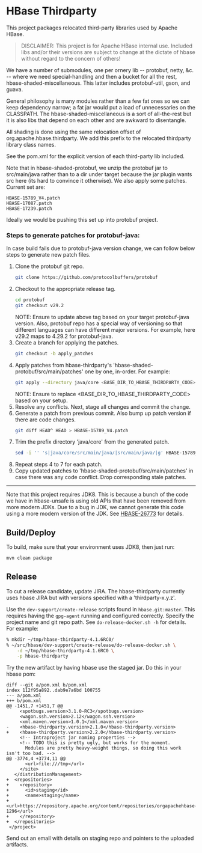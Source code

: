 # HBase Thirdparty
<!---
# Licensed to the Apache Software Foundation (ASF) under one
# or more contributor license agreements.  See the NOTICE file
# distributed with this work for additional information
# regarding copyright ownership.  The ASF licenses this file
# to you under the Apache License, Version 2.0 (the
# "License"); you may not use this file except in compliance
# with the License.  You may obtain a copy of the License at
#
#     http://www.apache.org/licenses/LICENSE-2.0
#
# Unless required by applicable law or agreed to in writing, software
# distributed under the License is distributed on an "AS IS" BASIS,
# WITHOUT WARRANTIES OR CONDITIONS OF ANY KIND, either express or implied.
# See the License for the specific language governing permissions and
# limitations under the License.
-->

This project packages relocated third-party libraries used by Apache HBase.

> DISCLAIMER: This project is for Apache HBase internal use.  Included libs
> and/or their versions are subject to change at the dictate of hbase without
> regard to the concern of others!

We have a number of submodules, one per ornery lib -- protobuf, netty, &c. --
where we need special-handling and then a bucket for all the rest,
hbase-shaded-miscellaneous. This latter includes protobuf-util, gson, and guava.

General philosophy is many modules rather than a few fat ones so we can keep
dependency narrow; a fat jar would put a load of unnecessaries on the
CLASSPATH. The hbase-shaded-miscellaneous is a sort of all-the-rest but it
is also libs that depend on each other and are awkward to disentangle.

All shading is done using the same relocation offset of
org.apache.hbase.thirdparty. We add this prefix to the relocated thirdparty
library class names.

See the pom.xml for the explicit version of each third-party lib included.

Note that in hbase-shaded-protobuf, we unzip the protobuf jar to src/main/java
rather than to a dir under target because the jar plugin wants src here (its
hard to convince it otherwise). We also apply some patches. Current set are:

```
HBASE-15789_V4.patch
HBASE-17087.patch
HBASE-17239.patch
```

Ideally we would be pushing this set up into protobuf project.

### Steps to generate patches for protobuf-java:
In case build fails due to protobuf-java version change, we can follow below steps to generate new patch files.

1) Clone the protobuf git repo.
    ```sh
    git clone https://github.com/protocolbuffers/protobuf
    ```
2) Checkout to the appropriate release tag.
    ```sh
    cd protobuf
    git checkout v29.2
    ```
   NOTE: Ensure to update above tag based on your target protobuf-java version. Also, protobuf repo has a special way of versioning so that different languages can have different major versions. For example, here v29.2 maps to 4.29.2 for protobuf-java.
3) Create a branch for applying the patches.
    ```sh
    git checkout -b apply_patches
    ```
4) Apply patches from hbase-thirdparty's 'hbase-shaded-protobuf/src/main/patches' one by one, in-order. For example:
    ```sh
    git apply --directory java/core <BASE_DIR_TO_HBASE_THIRDPARTY_CODE>/hbase-thirdparty/hbase-shaded-protobuf/src/main/patches/HBASE-15789_V3.patch
    ```
   NOTE: Ensure to replace <BASE_DIR_TO_HBASE_THIRDPARTY_CODE> based on your setup.
5) Resolve any conflicts. Next, stage all changes and commit the change.
6) Generate a patch from previous commit. Also bump up patch version if there are code changes.
    ```sh
    git diff HEAD^ HEAD > HBASE-15789_V4.patch
    ```
7) Trim the prefix directory 'java/core' from the generated patch.
    ```sh
    sed -i '' 's|java/core/src/main/java/|src/main/java/|g' HBASE-15789_V4.patch
    ```
8) Repeat steps 4 to 7 for each patch.
9) Copy updated patches to 'hbase-shaded-protobuf/src/main/patches' in case there was any code conflict. Drop corresponding stale patches.

---

Note that this project requires JDK8. This is because a bunch of the code we
have in hbase-unsafe is using old APIs that have been removed from more
modern JDKs. Due to a bug in JDK, we cannot generate this code using a more
modern version of the JDK. See
[HBASE-26773](https://issues.apache.org/jira/browse/HBASE-26773) for details.

## Build/Deploy

To build, make sure that your environment uses JDK8, then just run:

```sh
mvn clean package
```

## Release

To cut a release candidate, update JIRA. The hbase-thirdparty currently uses
hbase JIRA but with versions specified with a 'thirdparty-x.y.z'.

Use the `dev-support/create-release` scripts found in `hbase.git:master`. This
requires having the `gpg-agent` running and configured correctly. Specify the
project name and git repo path. See `do-release-docker.sh -h` for details. For
example:

```sh
% mkdir ~/tmp/hbase-thirdparty-4.1.6RC0/
% ~/src/hbase/dev-support/create-release/do-release-docker.sh \
    -d ~/tmp/hbase-thirdparty-4.1.6RC0 \
    -p hbase-thirdparty
```

Try the new artifact by having hbase use the staged jar. Do this in your hbase pom:

```
diff --git a/pom.xml b/pom.xml
index 112f95a892..dab9e7a6bd 100755
--- a/pom.xml
+++ b/pom.xml
@@ -1451,7 +1451,7 @@
     <spotbugs.version>3.1.0-RC3</spotbugs.version>
     <wagon.ssh.version>2.12</wagon.ssh.version>
     <xml.maven.version>1.0.1</xml.maven.version>
-    <hbase-thirdparty.version>2.1.0</hbase-thirdparty.version>
+    <hbase-thirdparty.version>2.2.0</hbase-thirdparty.version>
     <!-- Intraproject jar naming properties -->
     <!-- TODO this is pretty ugly, but works for the moment.
       Modules are pretty heavy-weight things, so doing this work isn't too bad. -->
@@ -3774,4 +3774,11 @@
       <url>file:///tmp</url>
     </site>
   </distributionManagement>
+  <repositories>
+    <repository>
+      <id>staging</id>
+      <name>staging</name>
+      <url>https://repository.apache.org/content/repositories/orgapachehbase-1296</url>
+    </repository>
+  </repositories>
 </project>
```

Send out an email with details on staging repo and pointers to the uploaded
artifacts.
